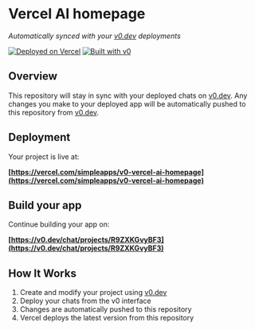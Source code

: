 # Vercel AI homepage

*Automatically synced with your [v0.dev](https://v0.dev) deployments*

[![Deployed on Vercel](https://img.shields.io/badge/Deployed%20on-Vercel-black?style=for-the-badge&logo=vercel)](https://vercel.com/simpleapps/v0-vercel-ai-homepage)
[![Built with v0](https://img.shields.io/badge/Built%20with-v0.dev-black?style=for-the-badge)](https://v0.dev/chat/projects/R9ZXKGvyBF3)

## Overview

This repository will stay in sync with your deployed chats on [v0.dev](https://v0.dev).
Any changes you make to your deployed app will be automatically pushed to this repository from [v0.dev](https://v0.dev).

## Deployment

Your project is live at:

**[https://vercel.com/simpleapps/v0-vercel-ai-homepage](https://vercel.com/simpleapps/v0-vercel-ai-homepage)**

## Build your app

Continue building your app on:

**[https://v0.dev/chat/projects/R9ZXKGvyBF3](https://v0.dev/chat/projects/R9ZXKGvyBF3)**

## How It Works

1. Create and modify your project using [v0.dev](https://v0.dev)
2. Deploy your chats from the v0 interface
3. Changes are automatically pushed to this repository
4. Vercel deploys the latest version from this repository
